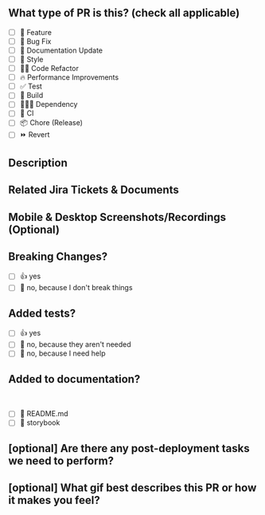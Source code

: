 <!--
  For Work In Progress Pull Requests, please use the Draft PR feature,
  see https://github.blog/2019-02-14-introducing-draft-pull-requests/ for further details.
  Before submitting a Pull Request, please ensure you've done the following:
  - 👷‍♀️ Create small PRs. In most cases, this will be possible.
  - ✅ Provide tests for your changes.
  - 📝 Use descriptive commit messages.
  - 📗 Update any related documentation and include any relevant screenshots.
-->

## What type of PR is this? (check all applicable)

* [ ] 🍕 Feature
* [ ] 🐛 Bug Fix
* [ ] 📝 Documentation Update
* [ ] 🎨 Style
* [ ] 🧑‍💻 Code Refactor
* [ ] 🔥 Performance Improvements
* [ ] ✅ Test
* [ ] 🤖 Build
* [ ] 👨🏻‍💻 Dependency
* [ ] 🔁 CI
* [ ] 📦 Chore (Release)
* [ ] ⏩ Revert
  
## Description

<!--
  Please do not leave this blank
  This PR [adds/removes/fixes/replaces] the [feature/bug/etc].
-->

## Related Jira Tickets & Documents

<!-- Please use this format link issue numbers: Fixes #123 -->
  
## Mobile & Desktop Screenshots/Recordings (Optional)

<!-- Visual changes require screenshots -->

## Breaking Changes?

* [ ] 👍 yes
* [ ] 🙋 no, because I don't break things

## Added tests?
  
* [ ] 👍 yes
* [ ] 🙅 no, because they aren't needed
* [ ] 🙋 no, because I need help

## Added to documentation?
  
* [ ] 📜 README.md
* [ ] 📕 storybook

## [optional] Are there any post-deployment tasks we need to perform?

## [optional] What gif best describes this PR or how it makes you feel?

    <!-- note: PRs with deleted sections will be marked invalid -->

